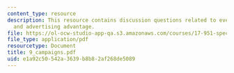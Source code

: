 ```yaml
---
content_type: resource
description: This resource contains discussion questions related to events of campaigns
  and advertising advantage.
file: https://ol-ocw-studio-app-qa.s3.amazonaws.com/courses/17-951-special-graduate-topic-in-political-science-political-behavior-fall-2005/e1a92c50542a3639b8b82af268de5089_9_campaigns.pdf
file_type: application/pdf
resourcetype: Document
title: 9_campaigns.pdf
uid: e1a92c50-542a-3639-b8b8-2af268de5089
---
```

